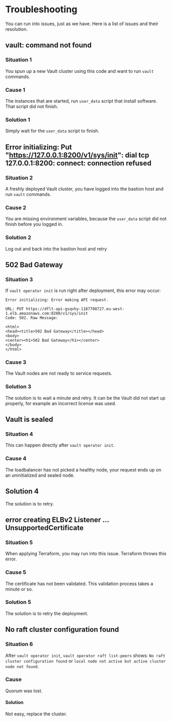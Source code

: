 # Troubleshooting

You can run into issues, just as we have. Here is a list of issues and their resolution.

## vault: command not found

### Situation 1

You spun up a new Vault cluster using this code and want to run `vault` commands.

### Cause 1

The instances that are started, run `user_data` script that install software. That script did not finish.

### Solution 1

Simply wait for the `user_data` script to finish.

## Error initializing: Put "https://127.0.0.1:8200/v1/sys/init": dial tcp 127.0.0.1:8200: connect: connection refused

### Situation 2

A freshly deployed Vault cluster, you have logged into the bastion host and run `vault` commands.

### Cause 2

You are missing environment variables, because the `user_data` script did not finish before you logged in.

### Solution 2

Log out and back into the bastion host and retry

## 502 Bad Gateway

### Situation 3

If `vault operator init` is run right after deployment, this error may occur:

```text
Error initializing: Error making API request.

URL: PUT https://dflt-api-gsqvhy-1187708727.eu-west-1.elb.amazonaws.com:8200/v1/sys/init
Code: 502. Raw Message:

<html>
<head><title>502 Bad Gateway</title></head>
<body>
<center><h1>502 Bad Gateway</h1></center>
</body>
</html>
```

### Cause 3

The Vault nodes are not ready to service requests.

### Solution 3

The solution is to wait a minute and retry. It can be the Vault did not start up properly, for example an incorrect license was used.

## Vault is sealed

### Situation 4

This can happen directly after `vault operator init`.

### Cause 4

The loadbalancer has not picked a healthy node, your request ends up on an uninitialized and sealed node.

## Solution 4

The solution is to retry.

## error creating ELBv2 Listener ... UnsupportedCertificate

### Situation 5

When applying Terraform, you may run into this issue. Terraform throws this error.

### Cause 5

The certificate has not been validated. This validation process takes a minute or so.

### Solution 5

The solution is to retry the deployment.

## No raft cluster configuration found
### Situation 6

After `vault operator init`, `vault operator raft list-peers` shows: `No raft cluster configuration found` or `local node not active but active cluster node not found`.

### Cause

Quorum was lost.

#### Solution

Not easy, replace the cluster.
